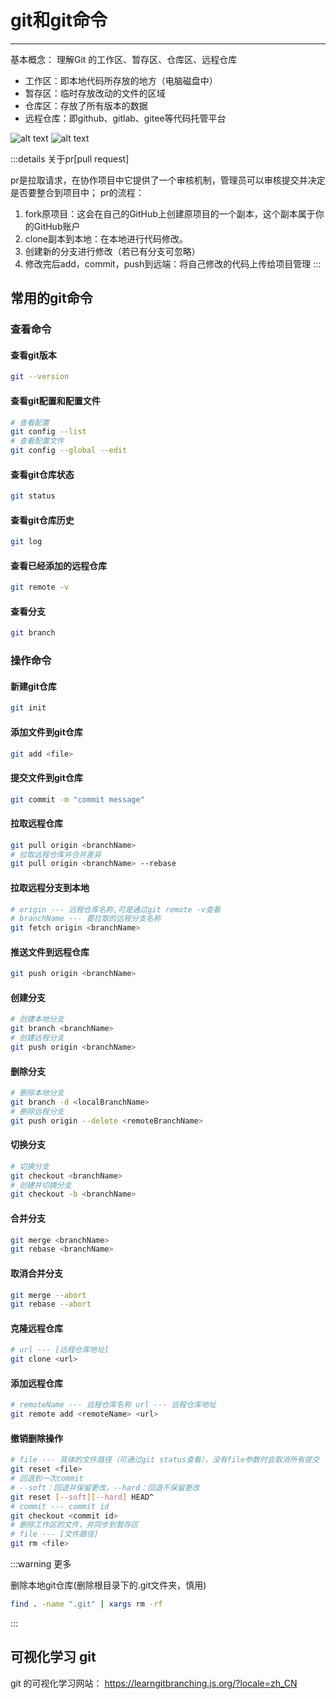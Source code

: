 # git和git命令
---

基本概念：
理解Git 的工作区、暂存区、仓库区、远程仓库
- 工作区：即本地代码所存放的地方（电脑磁盘中）
- 暂存区：临时存放改动的文件的区域
- 仓库区：存放了所有版本的数据
- 远程仓库：即github、gitlab、gitee等代码托管平台

![alt text](./img/image-1.png)
![alt text](./img/image.png)

:::details 关于pr[pull request]

pr是拉取请求，在协作项目中它提供了一个审核机制，管理员可以审核提交并决定是否要整合到项目中；
pr的流程：

1. fork原项目：这会在自己的GitHub上创建原项目的一个副本，这个副本属于你的GitHub账户
2. clone副本到本地：在本地进行代码修改。
3. 创建新的分支进行修改（若已有分支可忽略）
4. 修改完后add，commit，push到远端：将自己修改的代码上传给项目管理
:::

## 常用的git命令

### 查看命令

#### 查看git版本
```bash
git --version
```

#### 查看git配置和配置文件
```bash
# 查看配置
git config --list
# 查看配置文件
git config --global --edit
```

#### 查看git仓库状态
```bash
git status
```
#### 查看git仓库历史
```bash
git log
```

#### 查看已经添加的远程仓库
```bash
git remote -v
```
#### 查看分支
```bash
git branch
```

### 操作命令

#### 新建git仓库
```bash
git init
```

#### 添加文件到git仓库
```bash
git add <file>
```

#### 提交文件到git仓库
```bash
git commit -m "commit message"
```

#### 拉取远程仓库
```bash
git pull origin <branchName>
# 拉取远程仓库并合并差异
git pull origin <branchName> --rebase
```

#### 拉取远程分支到本地
```bash
# origin --- 远程仓库名称,可是通过git remote -v查看
# branchName --- 要拉取的远程分支名称
git fetch origin <branchName>
```

#### 推送文件到远程仓库
```bash
git push origin <branchName>
```

#### 创建分支
```bash
# 创建本地分支
git branch <branchName>
# 创建远程分支
git push origin <branchName>
```

#### 删除分支
```bash
# 删除本地分支
git branch -d <localBranchName>
# 删除远程分支
git push origin --delete <remoteBranchName>

```

#### 切换分支
```bash
# 切换分支
git checkout <branchName>
# 创建并切换分支
git checkout -b <branchName>
```


#### 合并分支
```bash
git merge <branchName>
git rebase <branchName>
```

#### 取消合并分支
```bash
git merge --abort
git rebase --abort
```

#### 克隆远程仓库
```bash
# url --- [远程仓库地址]
git clone <url>
```

#### 添加远程仓库
```bash
# remoteName --- 远程仓库名称 url --- 远程仓库地址
git remote add <remoteName> <url>
```
#### 撤销删除操作
```bash
# file --- 具体的文件路径（可通过git status查看），没有file参数时会取消所有提交
git reset <file>
# 回退到一次commit   
# --soft：回退并保留更改，--hard：回退不保留更改
git reset [--soft][--hard] HEAD^
# commit --- commit id 
git checkout <commit id>
# 删除工作区的文件，并同步到暂存区
# file --- [文件路径]
git rm <file>
```

:::warning 更多

删除本地git仓库(删除根目录下的.git文件夹，慎用)
```bash
find . -name ".git" | xargs rm -rf
```
:::

## 可视化学习 git

git 的可视化学习网站： https://learngitbranching.js.org/?locale=zh_CN
